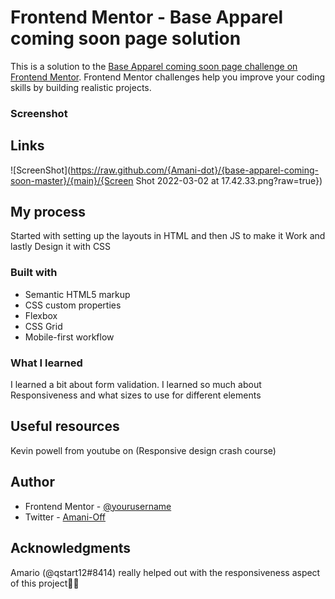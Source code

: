 # Frontend Mentor - Base Apparel coming soon page solution

This is a solution to the [Base Apparel coming soon page challenge on Frontend Mentor](https://www.frontendmentor.io/challenges/base-apparel-coming-soon-page-5d46b47f8db8a7063f9331a0). Frontend Mentor challenges help you improve your coding skills by building realistic projects. 



### Screenshot


## Links
![ScreenShot](https://raw.github.com/{Amani-dot}/{base-apparel-coming-soon-master}/{main}/{Screen Shot 2022-03-02 at 17.42.33.png?raw=true})
## My process

  Started with setting up the layouts in HTML and then JS to make it Work and lastly Design it with CSS

### Built with

- Semantic HTML5 markup
- CSS custom properties
- Flexbox
- CSS Grid
- Mobile-first workflow


### What I learned

I learned a bit about form validation.
I learned so much about Responsiveness and what sizes to use for different elements

## Useful resources
  
  Kevin powell from youtube on (Responsive design crash course)

## Author

- Frontend Mentor - [@yourusername](https://www.frontendmentor.io/profile/yourusername)
- Twitter - [Amani-Off](https://www.twitter.com/Amani-Off)


## Acknowledgments

Amario (@qstart12#8414) really helped out with the responsiveness aspect of this project🤍🤍

